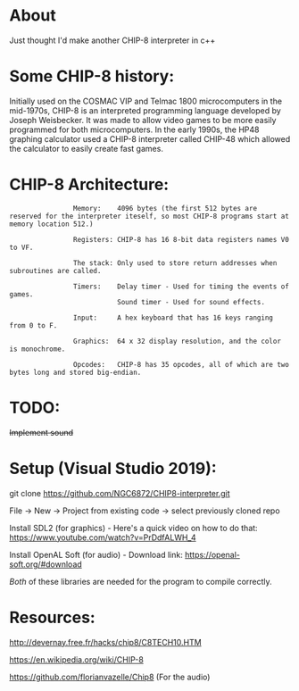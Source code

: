 # About
Just thought I'd make another CHIP-8 interpreter in c++


# Some CHIP-8 history: 
Initially used on the COSMAC VIP and Telmac 1800 microcomputers in the mid-1970s, CHIP-8 is an
interpreted programming language developed by Joseph Weisbecker. It was made to allow video games to
be more easily programmed for both microcomputers. In the early 1990s, the HP48 graphing calculator used
a CHIP-8 interpreter called CHIP-48 which allowed the calculator to easily create fast games.

# CHIP-8 Architecture: 

                    Memory:    4096 bytes (the first 512 bytes are reserved for the interpreter iteself, so most CHIP-8 programs start at memory location 512.)
                                           
                    Registers: CHIP-8 has 16 8-bit data registers names V0 to VF.

                    The stack: Only used to store return addresses when subroutines are called.

                    Timers:    Delay timer - Used for timing the events of games.
                               Sound timer - Used for sound effects.

                    Input:     A hex keyboard that has 16 keys ranging from 0 to F.

                    Graphics:  64 x 32 display resolution, and the color is monochrome.

                    Opcodes:   CHIP-8 has 35 opcodes, all of which are two bytes long and stored big-endian. 
                    
# TODO:
~~Implement sound~~

# Setup (Visual Studio 2019):
git clone https://github.com/NGC6872/CHIP8-interpreter.git

File -> New -> Project from existing code -> select previously cloned repo

Install SDL2 (for graphics) - Here's a quick video on how to do that: https://www.youtube.com/watch?v=PrDdfALWH_4

Install OpenAL Soft (for audio) - Download link: https://openal-soft.org/#download

_Both_ of these libraries are needed for the program to compile correctly.

# Resources: 
http://devernay.free.fr/hacks/chip8/C8TECH10.HTM

https://en.wikipedia.org/wiki/CHIP-8

https://github.com/florianvazelle/Chip8 (For the audio)
